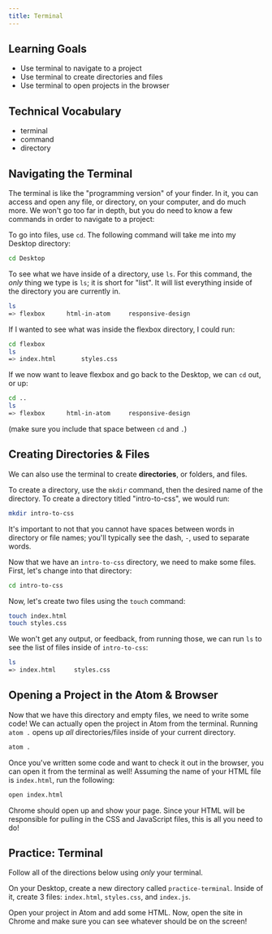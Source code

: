 ```yaml
---
title: Terminal
---
```


## Learning Goals

* Use terminal to navigate to a project
* Use terminal to create directories and files
* Use terminal to open projects in the browser

## Technical Vocabulary

- terminal
- command
- directory

## Navigating the Terminal

The terminal is like the "programming version" of your finder. In it, you can access and open any file, or directory, on your computer, and do much more. We won't go too far in depth, but you do need to know a few commands in order to navigate to a project:

To go into files, use `cd`. The following command will take me into my Desktop directory:

```bash
cd Desktop
```

To see what we have inside of a directory, use `ls`. For this command, the _only_ thing we type is `ls`; it is short for "list". It will list everything inside of the directory you are currently in.

```bash
ls
=> flexbox      html-in-atom     responsive-design        
```

If I wanted to see what was inside the flexbox directory, I could run:

```bash
cd flexbox
ls
=> index.html       styles.css
```

If we now want to leave flexbox and go back to the Desktop, we can `cd` out, or up:

```bash
cd ..
ls
=> flexbox      html-in-atom     responsive-design   
```

(make sure you include that space between `cd` and `.`)

## Creating Directories & Files

We can also use the terminal to create **directories**, or folders, and files.

To create a directory, use the `mkdir` command, then the desired name of the directory. To create a directory titled "intro-to-css", we would run:

```bash
mkdir intro-to-css
```

It's important to not that you cannot have spaces between words in directory or file names; you'll typically see the dash, `-`, used to separate words.

Now that we have an `intro-to-css` directory, we need to make some files. First, let's change into that directory:

```bash
cd intro-to-css
```

Now, let's create two files using the `touch` command:

```bash
touch index.html
touch styles.css
```

We won't get any output, or feedback, from running those, we can run `ls` to see the list of files inside of `intro-to-css`:

```bash
ls
=> index.html     styles.css
```

## Opening a Project in the Atom & Browser

Now that we have this directory and empty files, we need to write some code! We can actually open the project in Atom from the terminal. Running `atom .` opens up _all_ directories/files inside of your current directory.

```bash
atom .
```

Once you've written some code and want to check it out in the browser, you can open it from the terminal as well! Assuming the name of your HTML file is `index.html`, run the following:

```bash
open index.html
```

Chrome should open up and show your page. Since your HTML will be responsible for pulling in the CSS and JavaScript files, this is all you need to do!

<div class="practice">
  <h2>Practice: Terminal</h2>
  <p>Follow all of the directions below using <em>only</em> your terminal.</p>
  <p>On your Desktop, create a new directory called <code class="try-it-code">practice-terminal</code>. Inside of it, create 3 files: <code class="try-it-code">index.html</code>, <code class="try-it-code">styles.css</code>, and <code class="try-it-code">index.js</code>.</p>
  <p>Open your project in Atom and add some HTML. Now, open the site in Chrome and make sure you can see whatever should be on the screen!</p>
</div>
